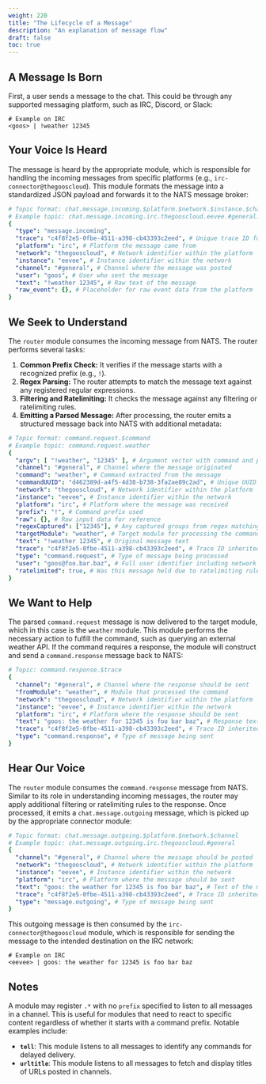 ```yaml
---
weight: 220
title: "The Lifecycle of a Message"
description: "An explanation of message flow"
draft: false
toc: true
---
```


## A Message Is Born

First, a user sends a message to the chat. This could be through any supported messaging platform, such as IRC, Discord, or Slack:

```none
# Example on IRC
<goos> | !weather 12345
```

## Your Voice Is Heard

The message is heard by the appropriate module, which is responsible for handling the incoming messages from specific platforms (e.g., `irc-connector@thegooscloud`). This module formats the message into a standardized JSON payload and forwards it to the NATS message broker:

```yaml
# Topic format: chat.message.incoming.$platform.$network.$instance.$channel.$user
# Example topic: chat.message.incoming.irc.thegooscloud.eevee.#general.goos
{
  "type": "message.incoming",
  "trace": "c4f8f2e5-0fbe-4511-a398-cb43393c2eed", # Unique trace ID for the message
  "platform": "irc", # Platform the message came from
  "network": "thegooscloud", # Network identifier within the platform
  "instance": "eevee", # Instance identifier within the network
  "channel": "#general", # Channel where the message was posted
  "user": "goos", # User who sent the message
  "text": "!weather 12345", # Raw text of the message
  "raw_event": {}, # Placeholder for raw event data from the platform
}
```

## We Seek to Understand

The `router` module consumes the incoming message from NATS. The router performs several tasks:

1. **Common Prefix Check:** It verifies if the message starts with a recognized prefix (e.g., `!`).
2. **Regex Parsing:** The router attempts to match the message text against any registered regular expressions.
3. **Filtering and Ratelimiting:** It checks the message against any filtering or ratelimiting rules.
4. **Emitting a Parsed Message:** After processing, the router emits a structured message back into NATS with additional metadata:

```yaml
# Topic format: command.request.$command
# Example topic: command.request.weather
{
  "argv": [ "!weather", "12345" ], # Argument vector with command and parameters
  "channel": "#general", # Channel where the message originated
  "command": "weather", # Command extracted from the message
  "commandUUID": "d462389d-a4f5-4d38-b738-3fa2ae89c2ad", # Unique UUID for the command request
  "network": "thegooscloud", # Network identifier within the platform
  "instance": "eevee", # Instance identifier within the network
  "platform": "irc", # Platform where the message was received
  "prefix": "!", # Command prefix used
  "raw": {}, # Raw input data for reference
  "regexCaptured": ["12345"], # Any captured groups from regex matching
  "targetModule": "weather", # Target module for processing the command
  "text": "!weather 12345", # Original message text
  "trace": "c4f8f2e5-0fbe-4511-a398-cb43393c2eed", # Trace ID inherited from the original message
  "type": "command.request", # Type of message being processed
  "user": "goos@foo.bar.baz", # Full user identifier including network information
  "ratelimited": true, # Was this message held due to ratelimiting rules
}
```

## We Want to Help

The parsed `command.request` message is now delivered to the target module, which in this case is the `weather` module. This module performs the necessary action to fulfill the command, such as querying an external weather API. If the command requires a response, the module will construct and send a `command.response` message back to NATS:

```yaml
# Topic: command.response.$trace
{
  "channel": "#general", # Channel where the response should be sent
  "fromModule": "weather", # Module that processed the command
  "network": "thegooscloud", # Network identifier within the platform
  "instance": "eevee", # Instance identifier within the network
  "platform": "irc", # Platform where the response should be sent
  "text": "goos: the weather for 12345 is foo bar baz", # Response text to be sent to the user
  "trace": "c4f8f2e5-0fbe-4511-a398-cb43393c2eed", # Trace ID inherited from the original message
  "type": "command.response", # Type of message being sent
}
```

## Hear Our Voice

The `router` module consumes the `command.response` message from NATS. Similar to its role in understanding incoming messages, the router may apply additional filtering or ratelimiting rules to the response. Once processed, it emits a `chat.message.outgoing` message, which is picked up by the appropriate connector module:

```yaml
# Topic format: chat.message.outgoing.$platform.$network.$channel
# Example topic: chat.message.outgoing.irc.thegooscloud.#general
{
  "channel": "#general", # Channel where the message should be posted
  "network": "thegooscloud", # Network identifier within the platform
  "instance": "eevee", # Instance identifier within the network
  "platform": "irc", # Platform where the message should be sent
  "text": "goos: the weather for 12345 is foo bar baz", # Text of the message to be sent
  "trace": "c4f8f2e5-0fbe-4511-a398-cb43393c2eed", # Trace ID inherited from the original message
  "type": "message.outgoing", # Type of message being sent
}
```

This outgoing message is then consumed by the `irc-connector@thegooscloud` module, which is responsible for sending the message to the intended destination on the IRC network:

```none
# Example on IRC
<eevee> | goos: the weather for 12345 is foo bar baz
```

## Notes

A module may register `.*` with no `prefix` specified to listen to all messages in a channel. This is useful for modules that need to react to specific content regardless of whether it starts with a command prefix. Notable examples include:

- **`tell`**: This module listens to all messages to identify any commands for delayed delivery.
- **`urltitle`**: This module listens to all messages to fetch and display titles of URLs posted in channels.
